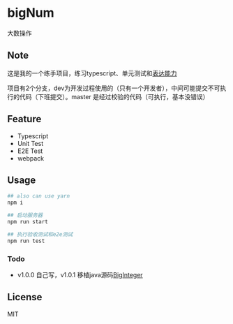 # bigNum
大数操作

## Note
这是我的一个练手项目，练习typescript、单元测试和[表达能力](https://yyjazsf.github.io/2016/10/14/big-num/#more)

项目有2个分支，dev为开发过程使用的（只有一个开发者），中间可能提交不可执行的代码（下班提交）。master 是经过校验的代码（可执行，基本没错误）

## Feature
* Typescript 
* Unit Test
* E2E Test
* webpack

## Usage 
```bash
## also can use yarn
npm i 

## 启动服务器
npm run start

## 执行验收测试和e2e测试
npm run test
```

### Todo
* v1.0.0 自己写，v1.0.1 移植java源码[BigInteger](https://docs.oracle.com/javase/7/docs/api/java/math/BigInteger.html)

## License
MIT
